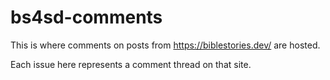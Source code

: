 # bs4sd-comments

This is where comments on posts from https://biblestories.dev/ are hosted.

Each issue here represents a comment thread on that site.
